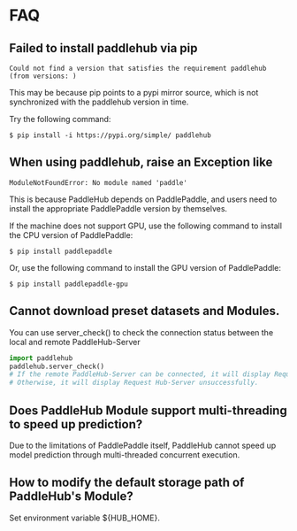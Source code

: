 # FAQ

## Failed to install paddlehub via pip
`Could not find a version that satisfies the requirement paddlehub (from versions: )`

This may be because pip points to a pypi mirror source, which is not synchronized with the paddlehub version in time.

Try the following command:

```shell
$ pip install -i https://pypi.org/simple/ paddlehub
```

## When using paddlehub, raise an Exception like
`ModuleNotFoundError: No module named 'paddle'`

This is because PaddleHub depends on PaddlePaddle, and users need to install the appropriate PaddlePaddle version by themselves.

If the machine does not support GPU, use the following command to install the CPU version of PaddlePaddle:

```shell
$ pip install paddlepaddle
```

Or, use the following command to install the GPU version of PaddlePaddle:

```shell
$ pip install paddlepaddle-gpu
```

## Cannot download preset datasets and Modules.

You can use server_check() to check the connection status between the local and remote PaddleHub-Server

```python
import paddlehub
paddlehub.server_check()
# If the remote PaddleHub-Server can be connected, it will display Request Hub-Server successfully.
# Otherwise, it will display Request Hub-Server unsuccessfully.
```

## Does PaddleHub Module support multi-threading to speed up prediction?

Due to the limitations of PaddlePaddle itself, PaddleHub cannot speed up model prediction through multi-threaded concurrent execution.

## How to modify the default storage path of PaddleHub's Module?

Set environment variable ${HUB_HOME}.
